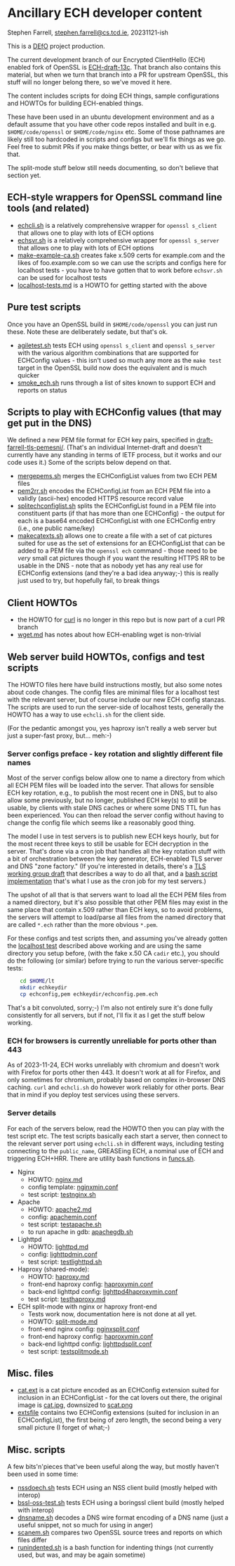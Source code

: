 # Ancillary ECH developer content

Stephen Farrell, stephen.farrell@cs.tcd.ie, 20231121-ish

This is a [DEfO](https://defo.ie) project production.

The current development branch of our Encrypted ClientHello (ECH) enabled fork
of OpenSSL is
[ECH-draft-13c](https://github.com/sftcd/openssl/tree/ECH-draft-13c). That
branch also contains this material, but when we turn that branch into a PR for
upstream OpenSSL, this stuff will no longer belong there, so we've moved it
here.

The content includes scripts for doing ECH things, sample configurations and
HOWTOs for building ECH-enabled things.

These have been used in an ubuntu development environment and as a default
assume that you have other code repos installed and built in e.g.
``$HOME/code/openssl`` or ``$HOME/code/nginx`` etc. Some of those pathnames are
likely still too hardcoded in scripts and configs but we'll fix things as we
go.  Feel free to submit PRs if you make things better, or bear with us as we
fix that.

The split-mode stuff below still needs documenting, so don't believe that
section yet.

## ECH-style wrappers for OpenSSL command line tools (and related)

- [echcli.sh](scripts/echcli.sh) is a relatively comprehensive wrapper for ``openssl
  s_client`` that allows one to play with lots of ECH options
- [echsvr.sh](scripts/echsvr.sh) is a relatively comprehensive wrapper for ``openssl
  s_server`` that allows one to play with lots of ECH options
- [make-example-ca.sh](mscripts/ake-example-ca.sh) creates fake x.509 certs for
  example.com and the likes of foo.example.com so we can use the scripts and
  configs here for localhost tests - you have to have gotten that to work before
  ``echsvr.sh`` can be used for localhost tests
- [localhost-tests.md](howtos/localhost-tests.md) is a HOWTO for getting started with
  the above

## Pure test scripts

Once you have an OpenSSL build in ``$HOME/code/openssl`` you can just
run these. Note these are deliberately sedate, but that's ok.

- [agiletest.sh](scripts/agiletest.sh) tests ECH using ``openssl s_client`` and
  ``openssl s_server`` with the various algorithm combinations that are
  supported for ECHConfig values - this isn't used so much any more as 
  the ``make test`` target in the OpenSSL build now does the equivalent
  and is much quicker
- [smoke_ech.sh](scripts/smoke_ech.sh) runs through a list of sites known to support
  ECH and reports on status

## Scripts to play with ECHConfig values (that may get put in the DNS)

We defined a new PEM file format for ECH key pairs, specified in
[draft-farrell-tls-pemesni/](https://datatracker.ietf.org/doc/draft-farrell-tls-pemesni/).
(That's an individual Internet-draft and doesn't currently have any standing in
terms of IETF process, but it works and our code uses it.) 
Some of the scripts below depend on that.

- [mergepems.sh](scripts/mergepems.sh) merges the ECHConfigList values from two ECH PEM
  files
- [pem2rr.sh](scripts/pem2rr.sh) encodes the ECHConfigList from an ECH PEM file into a
  validly (ascii-hex) encoded HTTPS resource record value
- [splitechconfiglist.sh](scripts/splitechconfiglist.sh) splits the ECHConfigList found
  in a PEM file into constituent parts (if that has more than one ECHConfig) -
  the output for each is a base64 encoded ECHConfigList with one ECHConfig entry
  (i.e., one public name/key)
- [makecatexts.sh](scripts/makecatexts.sh) allows one to create a file with a set of cat
  pictures suited for use as the set of extensions for an ECHConfigList
  that can be added to a PEM file via the ``openssl ech`` command - those
  need to be *very* small cat pictures though if you want the resulting 
  HTTPS RR to be usable in the DNS - note that as nobody yet has any real use
  for ECHConfig extensions (and they're a bad idea anyway;-) this is really
  just used to try, but hopefully fail, to break things

## Client HOWTOs

- the HOWTO for
  [curl](https://github.com/sftcd/curl/blob/ECH-experimental/docs/ECH.md) is no
  longer in this repo but is now part of a curl PR branch
- [wget.md](howtos/wget.md) has notes about how ECH-enabling wget is
  non-trivial

## Web server build HOWTOs, configs and test scripts

The HOWTO files here have build instructions mostly, but also some notes about
code changes. The config files are minimal files for a localhost test with the
relevant server, but of course include our new ECH config stanzas. The scripts
are used to run the server-side of localhost tests, generally the HOWTO has a
way to use ``echcli.sh`` for the client side.

(For the pedantic amongst you, yes haproxy isn't really a web server but
just a super-fast proxy, but... meh:-)

### Server configs preface - key rotation and slightly different file names

Most of the server configs below allow one to name a directory from which all
ECH PEM files will be loaded into the server. That allows for sensible ECH key
rotation, e.g., to publish the most recent one in DNS, but to also allow some
previously, but no longer, published ECH key(s) to still be usable, by clients
with stale DNS caches or where some DNS TTL fun has been experienced. You can
then reload the server config without having to change the config file which
seems like a reasonably good thing.

The model I use in test servers is to publish new ECH keys hourly, but for the
most recent three keys to still be usable for ECH decryption in the server.
That's done via a cron job that handles all the key rotation stuff with a bit
of orchestration between the key generator, ECH-enabled TLS server and DNS
"zone factory." (If you're interested in details, there's a [TLS working group
draft](https://datatracker.ietf.org/doc/html/draft-ietf-tls-wkech) that
describes a way to do all that, and a [bash script
implementation](https://github.com/sftcd/wkesni/blob/master/wkech-04.sh) that's
what I use as the cron job for my test servers.)

The upshot of all that is that servers want to load all the ECH PEM files from
a named directory, but it's also possible that other PEM files may exist in the
same place that contain x.509 rather than ECH keys, so to avoid problems, the
servers will attempt to load/parse all files from the named directory that are
called ``*.ech`` rather than the more obvious ``*.pem``.

For these configs and test scripts then, and assuming you've already gotten the
[localhost test](howtos/localhost-tests.md) described above working and are using the
same directory you setup before, (with the fake x.50 CA ``cadir`` etc.), you
should do the following (or similar) before trying to run the various
server-specific tests:

```bash
    cd $HOME/lt
    mkdir echkeydir
    cp echconfig,pem echkeydir/echconfig.pem.ech
```

That's a bit convoluted, sorry;-) I'm also not entirely sure it's done fully
consistently for all servers, but if not, I'll fix it as I get the stuff below
working.

### ECH for browsers is currently unreliable for ports other than 443

As of 2023-11-24, ECH works unreliably with chromium and doesn't work with
Firefox for ports other then 443.  It doesn't work at all for Firefox, and
only sometimes for chromium, probably based on complex in-browser DNS caching.
``curl`` and ``echcli.sh`` do however work reliably for other ports. Bear
that in mind if you deploy test services using these servers.

### Server details

For each of the servers below, read the HOWTO then you can play with the test
script etc. The test scripts basically each start a server, then connect to the
relevant server port using ``echcli.sh`` in different ways, including testing
connecting to the ``public_name``, GREASEing ECH, a nominal use of ECH and
triggering ECH+HRR. There are utility bash functions in
[funcs.sh](./scripts/funcs.sh).

- Nginx
    - HOWTO: [nginx.md](howtos/nginx.md)
    - config template: [nginxmin.conf](configs/nginxmin.conf)
    - test script: [testnginx.sh](scripts/testnginx.sh)
- Apache
    - HOWTO: [apache2.md](howtos/apache2.md)
    - config: [apachemin.conf](configs/apachemin.conf)
    - test script: [testapache.sh](scripts/testapache.sh)
    - to run apache in gdb: [apachegdb.sh](scripts/apachegdb.sh)
- Lighttpd
    - HOWTO: [lighttpd.md](howtos/lighttpd.md)
    - config: [lighttpdmin.conf](configs/lighttpdmin.conf)
    - test script: [testlighttpd.sh](scripts/testlighttpd.sh)
- Haproxy (shared-mode):
    - HOWTO: [haproxy.md](howtos/haproxy.md)
    - front-end haproxy config: [haproxymin.conf](configs/haproxymin.conf)
    - back-end lighttpd config: [lighttpd4haproxymin.conf](configs/lighttpd4haproxymin.conf)
    - test script: [testhaproxy.md](scripts/testhaproxy.sh)
- ECH split-mode with nginx or haproxy front-end
    - Tests work now, documentation here is not done at all yet.
    - HOWTO: [split-mode.md](howtos/split-mode.md)
    - front-end nginx config: [nginxsplit.conf](configs/nginxsplit.conf)
    - front-end haproxy config: [haproxymin.conf](configs/haproxymin.conf)
    - back-end lighttpd config: [lighttpdsplit.conf](configs/lighttpdsplit.conf)
    - test script: [testsplitmode.sh](scripts/testsplitmode.sh)

## Misc. files

- [cat.ext](misc/cat.ext) is a cat picture encoded as an ECHConfig extension suited
  for inclusion in an ECHConfigList - for the cat lovers out there, the
  original image is [cat.jpg](misc/cat.jpg), downsized to [scat.png](misc/scat.png)
- [extsfile](misc/extsfile) contains two ECHConfig extensions (suited for inclusion
  in an ECHConfigList), the first being of zero length, the second being a very
  small picture (I forget of what;-)

## Misc. scripts

A few bits'n'pieces that've been useful along the way, but mostly haven't been
used in some time:

- [nssdoech.sh](scripts/nssdoech.sh) tests ECH using an NSS client build (mostly helped
  with interop)
- [bssl-oss-test.sh](scripts/bssl-oss-test.sh) tests ECH using a boringssl client build
  (mostly helped with interop)
- [dnsname.sh](scripts/dnsname.sh) decodes a DNS wire format encoding of a DNS name
  (just a useful snippet, not so much for using in anger)
- [scanem.sh](scripts/scanem.sh) compares two OpenSSL source trees and reports on which
  files differ
- [runindented.sh](scripts/runindented.sh) is a bash function for indenting things (not
  currently used, but was, and may be again sometime)
